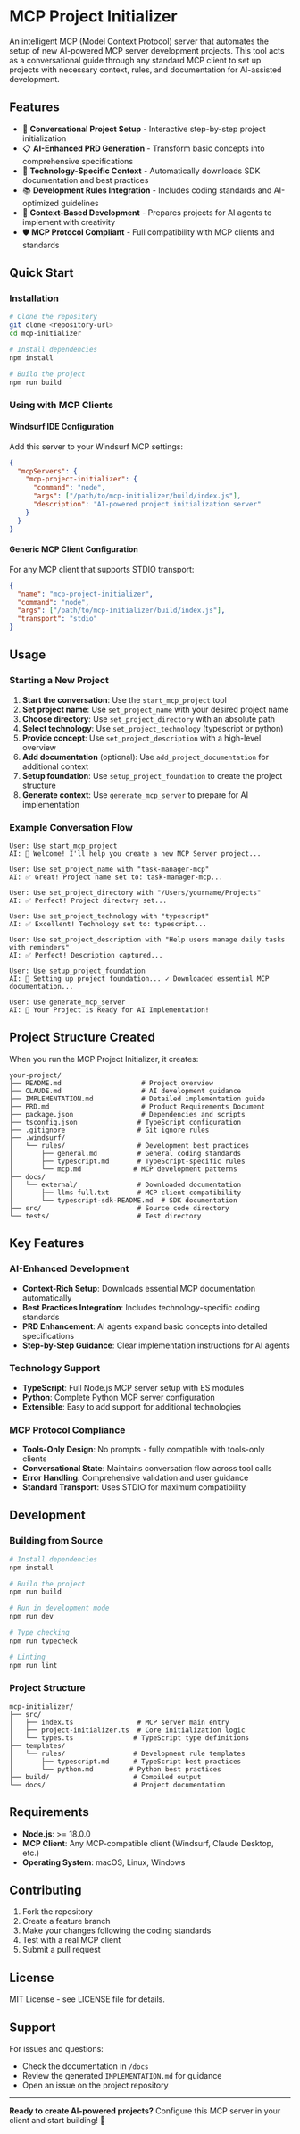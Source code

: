 # MCP Project Initializer

An intelligent MCP (Model Context Protocol) server that automates the setup of new AI-powered MCP server development projects. This tool acts as a conversational guide through any standard MCP client to set up projects with necessary context, rules, and documentation for AI-assisted development.

## Features

- 🤖 **Conversational Project Setup** - Interactive step-by-step project initialization
- 📋 **AI-Enhanced PRD Generation** - Transform basic concepts into comprehensive specifications  
- 🔧 **Technology-Specific Context** - Automatically downloads SDK documentation and best practices
- 📚 **Development Rules Integration** - Includes coding standards and AI-optimized guidelines
- 🎯 **Context-Based Development** - Prepares projects for AI agents to implement with creativity
- 🛡️ **MCP Protocol Compliant** - Full compatibility with MCP clients and standards

## Quick Start

### Installation

```bash
# Clone the repository
git clone <repository-url>
cd mcp-initializer

# Install dependencies
npm install

# Build the project
npm run build
```

### Using with MCP Clients

#### Windsurf IDE Configuration

Add this server to your Windsurf MCP settings:

```json
{
  "mcpServers": {
    "mcp-project-initializer": {
      "command": "node",
      "args": ["/path/to/mcp-initializer/build/index.js"],
      "description": "AI-powered project initialization server"
    }
  }
}
```

#### Generic MCP Client Configuration

For any MCP client that supports STDIO transport:

```json
{
  "name": "mcp-project-initializer",
  "command": "node",
  "args": ["/path/to/mcp-initializer/build/index.js"],
  "transport": "stdio"
}
```

## Usage

### Starting a New Project

1. **Start the conversation**: Use the `start_mcp_project` tool
2. **Set project name**: Use `set_project_name` with your desired project name
3. **Choose directory**: Use `set_project_directory` with an absolute path
4. **Select technology**: Use `set_project_technology` (typescript or python)
5. **Provide concept**: Use `set_project_description` with a high-level overview
6. **Add documentation** (optional): Use `add_project_documentation` for additional context
7. **Setup foundation**: Use `setup_project_foundation` to create the project structure
8. **Generate context**: Use `generate_mcp_server` to prepare for AI implementation

### Example Conversation Flow

```
User: Use start_mcp_project
AI: 🚀 Welcome! I'll help you create a new MCP Server project...

User: Use set_project_name with "task-manager-mcp"
AI: ✅ Great! Project name set to: task-manager-mcp...

User: Use set_project_directory with "/Users/yourname/Projects"
AI: ✅ Perfect! Project directory set...

User: Use set_project_technology with "typescript"
AI: ✅ Excellent! Technology set to: typescript...

User: Use set_project_description with "Help users manage daily tasks with reminders"
AI: ✅ Perfect! Description captured...

User: Use setup_project_foundation
AI: 🚀 Setting up project foundation... ✓ Downloaded essential MCP documentation...

User: Use generate_mcp_server
AI: 🎉 Your Project is Ready for AI Implementation!
```

## Project Structure Created

When you run the MCP Project Initializer, it creates:

```
your-project/
├── README.md                    # Project overview
├── CLAUDE.md                    # AI development guidance
├── IMPLEMENTATION.md            # Detailed implementation guide
├── PRD.md                       # Product Requirements Document
├── package.json                 # Dependencies and scripts
├── tsconfig.json               # TypeScript configuration
├── .gitignore                  # Git ignore rules
├── .windsurf/
│   └── rules/                  # Development best practices
│       ├── general.md          # General coding standards
│       ├── typescript.md       # TypeScript-specific rules
│       └── mcp.md             # MCP development patterns
├── docs/
│   └── external/               # Downloaded documentation
│       ├── llms-full.txt       # MCP client compatibility
│       └── typescript-sdk-README.md  # SDK documentation
├── src/                        # Source code directory
└── tests/                      # Test directory
```

## Key Features

### AI-Enhanced Development

- **Context-Rich Setup**: Downloads essential MCP documentation automatically
- **Best Practices Integration**: Includes technology-specific coding standards
- **PRD Enhancement**: AI agents expand basic concepts into detailed specifications
- **Step-by-Step Guidance**: Clear implementation instructions for AI agents

### Technology Support

- **TypeScript**: Full Node.js MCP server setup with ES modules
- **Python**: Complete Python MCP server configuration
- **Extensible**: Easy to add support for additional technologies

### MCP Protocol Compliance

- **Tools-Only Design**: No prompts - fully compatible with tools-only clients
- **Conversational State**: Maintains conversation flow across tool calls
- **Error Handling**: Comprehensive validation and user guidance
- **Standard Transport**: Uses STDIO for maximum compatibility

## Development

### Building from Source

```bash
# Install dependencies
npm install

# Build the project
npm run build

# Run in development mode
npm run dev

# Type checking
npm run typecheck

# Linting
npm run lint
```

### Project Structure

```
mcp-initializer/
├── src/
│   ├── index.ts                # MCP server main entry
│   ├── project-initializer.ts  # Core initialization logic
│   └── types.ts               # TypeScript type definitions
├── templates/
│   └── rules/                 # Development rule templates
│       ├── typescript.md      # TypeScript best practices
│       └── python.md         # Python best practices
├── build/                     # Compiled output
└── docs/                      # Project documentation
```

## Requirements

- **Node.js**: >= 18.0.0
- **MCP Client**: Any MCP-compatible client (Windsurf, Claude Desktop, etc.)
- **Operating System**: macOS, Linux, Windows

## Contributing

1. Fork the repository
2. Create a feature branch
3. Make your changes following the coding standards
4. Test with a real MCP client
5. Submit a pull request

## License

MIT License - see LICENSE file for details.

## Support

For issues and questions:
- Check the documentation in `/docs`
- Review the generated `IMPLEMENTATION.md` for guidance
- Open an issue on the project repository

---

**Ready to create AI-powered projects?** Configure this MCP server in your client and start building! 🚀